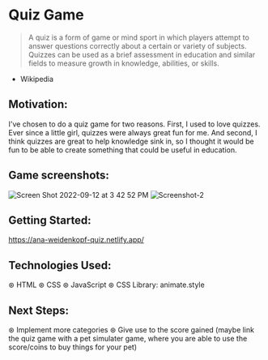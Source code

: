 # Quiz Game


> A quiz is a form of game or mind sport in which players attempt to answer questions correctly about a certain or variety of subjects. Quizzes can be used as a brief assessment in education and similar fields to measure growth in knowledge, abilities, or skills.
 - Wikipedia

## Motivation: 

I've chosen to do a quiz game for two reasons. First, I used to love quizzes. Ever since a little girl, quizzes were always great fun for me.
And second, I think quizzes are great to help knowledge sink in, so I thought it would be fun to be able to create something that could be useful in education.

## Game screenshots: 

![Screen Shot 2022-09-12 at 3 42 52 PM](https://user-images.githubusercontent.com/105326882/189743929-4f4d2637-a64b-4c19-a81a-97c29da21fc1.png)
![Screenshot-2](https://user-images.githubusercontent.com/105326882/189746956-dc6da69d-e3d6-45e0-ab48-fb54001af9da.png)

## Getting Started: 

https://ana-weidenkopf-quiz.netlify.app/

## Technologies Used:

⊛ HTML
⊛ CSS
⊛ JavaScript
⊛ CSS Library: animate.style

## Next Steps:

⊛ Implement more categories
⊛ Give use to the score gained (maybe link the quiz game with a pet simulater game, where you are able to use the score/coins to buy things for your pet)


